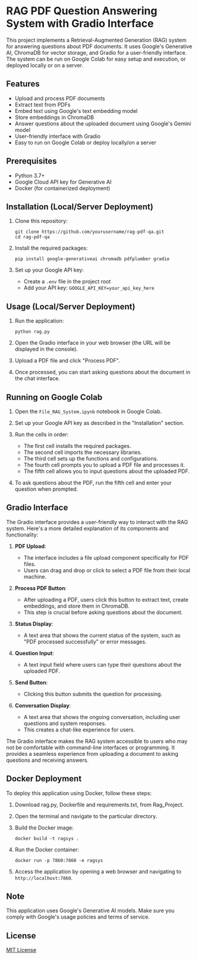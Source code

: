 # RAG PDF Question Answering System with Gradio Interface

This project implements a Retrieval-Augmented Generation (RAG) system for answering questions about PDF documents. It uses Google's Generative AI, ChromaDB for vector storage, and Gradio for a user-friendly interface. The system can be run on Google Colab for easy setup and execution, or deployed locally or on a server.

## Features

- Upload and process PDF documents
- Extract text from PDFs
- Embed text using Google's text embedding model
- Store embeddings in ChromaDB
- Answer questions about the uploaded document using Google's Gemini model
- User-friendly interface with Gradio
- Easy to run on Google Colab or deploy locally/on a server

## Prerequisites

- Python 3.7+
- Google Cloud API key for Generative AI
- Docker (for containerized deployment)

## Installation (Local/Server Deployment)

1. Clone this repository:
   ```
   git clone https://github.com/yourusername/rag-pdf-qa.git
   cd rag-pdf-qa
   ```

2. Install the required packages:
   ```
   pip install google-generativeai chromadb pdfplumber gradio
   ```

3. Set up your Google API key:
   - Create a `.env` file in the project root
   - Add your API key: `GOOGLE_API_KEY=your_api_key_here`

## Usage (Local/Server Deployment)

1. Run the application:
   ```
   python rag.py
   ```

2. Open the Gradio interface in your web browser (the URL will be displayed in the console).

3. Upload a PDF file and click "Process PDF".

4. Once processed, you can start asking questions about the document in the chat interface.

## Running on Google Colab

1. Open the `File_RAG_System.ipynb` notebook in Google Colab.

2. Set up your Google API key as described in the "Installation" section.

3. Run the cells in order:
   - The first cell installs the required packages.
   - The second cell imports the necessary libraries.
   - The third cell sets up the functions and configurations.
   - The fourth cell prompts you to upload a PDF file and processes it.
   - The fifth cell allows you to input questions about the uploaded PDF.

4. To ask questions about the PDF, run the fifth cell and enter your question when prompted.

## Gradio Interface

The Gradio interface provides a user-friendly way to interact with the RAG system. Here's a more detailed explanation of its components and functionality:

1. **PDF Upload**: 
   - The interface includes a file upload component specifically for PDF files.
   - Users can drag and drop or click to select a PDF file from their local machine.

2. **Process PDF Button**: 
   - After uploading a PDF, users click this button to extract text, create embeddings, and store them in ChromaDB.
   - This step is crucial before asking questions about the document.

3. **Status Display**: 
   - A text area that shows the current status of the system, such as "PDF processed successfully" or error messages.

4. **Question Input**: 
   - A text input field where users can type their questions about the uploaded PDF.

5. **Send Button**: 
   - Clicking this button submits the question for processing.

6. **Conversation Display**: 
   - A text area that shows the ongoing conversation, including user questions and system responses.
   - This creates a chat-like experience for users.

The Gradio interface makes the RAG system accessible to users who may not be comfortable with command-line interfaces or programming. It provides a seamless experience from uploading a document to asking questions and receiving answers.

## Docker Deployment

To deploy this application using Docker, follow these steps:
1. Download rag.py, Dockerfile and requirements.txt, from Rag_Project.

2. Open the terminal and navigate to the particular directory.

3. Build the Docker image:
   ```
   docker build -t ragsys .
   ```

4. Run the Docker container:
   ```
   docker run -p 7860:7860 -e ragsys

   ```

5. Access the application by opening a web browser and navigating to `http://localhost:7860`.

## Note

This application uses Google's Generative AI models. Make sure you comply with Google's usage policies and terms of service.

## License

[MIT License](https://opensource.org/licenses/MIT)
